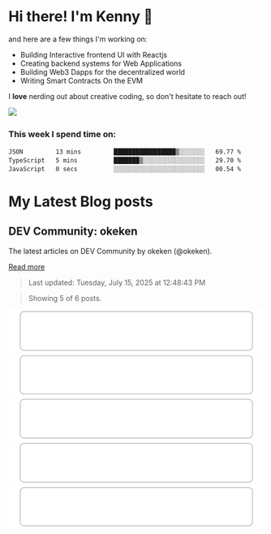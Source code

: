 # Hi there! I'm Kenny :cowboy_hat_face:

and here are a few things I'm working on:

- Building Interactive frontend UI with Reactjs
- Creating backend systems for Web Applications
- Building Web3 Dapps for the decentralized world
- Writing Smart Contracts On the EVM

I **love** nerding out about creative coding, so don't hesitate to reach out!

<img height="180em" src="https://github-readme-stats.vercel.app/api?username=okeken&show_icons=true&hide_border=true&&count_private=true&include_all_commits=true" />

### This week I spend time on:

<!--START_SECTION:waka-->

```txt
JSON         13 mins         █████████████████▒░░░░░░░   69.77 %
TypeScript   5 mins          ███████▒░░░░░░░░░░░░░░░░░   29.70 %
JavaScript   0 secs          ░░░░░░░░░░░░░░░░░░░░░░░░░   00.54 %
```

<!--END_SECTION:waka-->


# My Latest Blog posts

<!-- blog-post-list:start -->
## DEV Community\: okeken

The latest articles on DEV Community by okeken \(@okeken\).

[Read more](https://dev.to/okeken)
> Last updated: Tuesday, July 15, 2025 at 12:48:43 PM

> Showing 5 of 6 posts.

[![How to Download a Folder from GitHub](https://raw.githubusercontent.com/okeken/okeken/main/blog-post-list-output/DEV_Community__okeken/How_to_Download_a_Folder_from_GitHub.svg)](https://dev.to/okeken/how-to-download-a-folder-from-github-523h)
[![Regex for Developers: From Zero to Confident with a Real-Time Tester](https://raw.githubusercontent.com/okeken/okeken/main/blog-post-list-output/DEV_Community__okeken/Regex_for_Developers__From_Zero_to_Confident_with_a_Real-Time_Tester.svg)](https://dev.to/okeken/regex-for-developers-from-zero-to-confident-with-a-real-time-tester-2j6h)
[![Javascript to know for Reactjs](https://raw.githubusercontent.com/okeken/okeken/main/blog-post-list-output/DEV_Community__okeken/Javascript_to_know_for_Reactjs.svg)](https://dev.to/okeken/javascript-to-know-for-reactjs-5e34)
[![How to create an admin panel in React JS - Part 2](https://raw.githubusercontent.com/okeken/okeken/main/blog-post-list-output/DEV_Community__okeken/How_to_create_an_admin_panel_in_React_JS_-_Part_2.svg)](https://dev.to/okeken/how-to-create-an-admin-panel-in-react-js-part-2-3j9)
[![How to create an admin panel in React JS- Part 1](https://raw.githubusercontent.com/okeken/okeken/main/blog-post-list-output/DEV_Community__okeken/How_to_create_an_admin_panel_in_React_JS-_Part_1.svg)](https://dev.to/okeken/how-to-create-an-admin-panel-in-react-js-26d6)


<!-- blog-post-list:end -->
